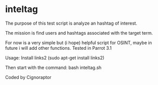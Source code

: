 # inteltag

The purpose of this test script is analyze an hashtag of interest.

The mission is find users and hashtags associated with the target term.

For now is a very simple but (i hope) helpful script for OSINT, maybe in future i will add other functions.
Tested in Parrot 3.1

Usage: Install links2 (sudo apt-get install links2)

Then start with the command: bash inteltag.sh

Coded by Cignoraptor
